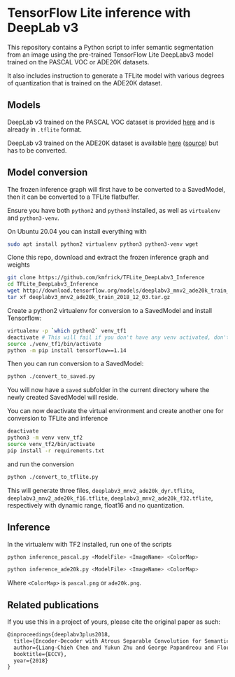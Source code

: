 # TensorFlow Lite inference with DeepLab v3

This repository contains a Python script to infer semantic segmentation from an image using the pre-trained TensorFlow Lite DeepLabv3 model trained on the PASCAL VOC or ADE20K datasets. 

It also includes instruction to generate a TFLite model with various degrees of quantization that is trained on the ADE20K dataset.

## Models

DeepLab v3 trained on the PASCAL VOC dataset is provided [here](https://storage.googleapis.com/download.tensorflow.org/models/tflite/gpu/deeplabv3_257_mv_gpu.tflite) and is already in `.tflite` format.

DeepLab v3 trained on the ADE20K dataset is available [here](http://download.tensorflow.org/models/deeplabv3_mnv2_ade20k_train_2018_12_03.tar.gz) ([source](https://github.com/tensorflow/models/blob/master/research/deeplab/g3doc/model_zoo.md)) but has to be converted.

## Model conversion

The frozen inference graph will first have to be converted to a SavedModel, then it can be converted to a TFLite flatbuffer.

Ensure you have both `python2` and `python3` installed, as well as `virtualenv` and `python3-venv`.

On Ubuntu 20.04 you can install everything with

```bash
sudo apt install python2 virtualenv python3 python3-venv wget
```

Clone this repo, download and extract the frozen inference graph and weights

```bash
git clone https://github.com/kmfrick/TFLite_DeepLabv3_Inference
cd TFLite_DeepLabv3_Inference
wget http://download.tensorflow.org/models/deeplabv3_mnv2_ade20k_train_2018_12_03.tar.gz
tar xf deeplabv3_mnv2_ade20k_train_2018_12_03.tar.gz
```

Create a python2 virtualenv for conversion to a SavedModel and install Tensorflow:

```bash
virtualenv -p `which python2` venv_tf1
deactivate # This will fail if you don't have any venv activated, don't worry and try not to copy and paste code next time
source ./venv_tf1/bin/activate
python -m pip install tensorflow==1.14
```

Then you can run conversion to a SavedModel:

```bash
python ./convert_to_saved.py
```

You will now have a `saved` subfolder in the current directory where the newly created SavedModel will reside.

You can now deactivate the virtual environment and create another one for conversion to TFLite and inference

```bash
deactivate
python3 -m venv venv_tf2
source venv_tf2/bin/activate
pip install -r requirements.txt
```

and run the conversion

```bash
python ./convert_to_tflite.py
```

This will generate three files, `deeplabv3_mnv2_ade20k_dyr.tflite`, `deeplabv3_mnv2_ade20k_f16.tflite`, `deeplabv3_mnv2_ade20k_f32.tflite`, respectively with dynamic range, float16 and no quantization.

## Inference

In the virtualenv with TF2 installed, run one of the scripts

```bash
python inference_pascal.py <ModelFile> <ImageName> <ColorMap>
```


```bash
python inference_ade20k.py <ModelFile> <ImageName> <ColorMap>
```

Where `<ColorMap>` is `pascal.png` or `ade20k.png`.

## Related publications

If you use this in a project of yours, please cite the original paper as such:

```tex
@inproceedings{deeplabv3plus2018,
  title={Encoder-Decoder with Atrous Separable Convolution for Semantic Image Segmentation},
  author={Liang-Chieh Chen and Yukun Zhu and George Papandreou and Florian Schroff and Hartwig Adam},
  booktitle={ECCV},
  year={2018}
}
```

